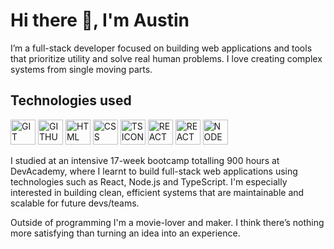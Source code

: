 <!--
**austin-butters/austin-butters** is a ✨ _special_ ✨ repository because its `README.md` (this file) appears on your GitHub profile.

Here are some ideas to get you started:

- 🔭 I’m currently working on ...
- 🌱 I’m currently learning ...
- 👯 I’m looking to collaborate on ...
- 🤔 I’m looking for help with ...
- 💬 Ask me about ...
- 📫 How to reach me: ...
- 😄 Pronouns: ...
- ⚡ Fun fact: ...
-->

# Hi there 👋, I'm Austin

I’m a full-stack developer focused on building web applications and tools that prioritize utility and solve real human problems. I love creating complex systems from single moving parts.

## Technologies used
<p align="left">
<img src="https://user-images.githubusercontent.com/25181517/192108372-f71d70ac-7ae6-4c0d-8395-51d8870c2ef0.png" alt="GIT ICON" width="40" height="40" />

<img src="https://user-images.githubusercontent.com/25181517/192108374-8da61ba1-99ec-41d7-80b8-fb2f7c0a4948.png" alt="GITHUB ICON" width="40" height="40" />
<img src="https://user-images.githubusercontent.com/25181517/192158954-f88b5814-d510-4564-b285-dff7d6400dad.png" alt="HTML ICON" width="40" height="40" />
<!--<img src="https://user-images.githubusercontent.com/25181517/183898674-75a4a1b1-f960-4ea9-abcb-637170a00a75.png" alt="CSS ICON" width="40" height="40" />-->
<img src="https://github.com/user-attachments/assets/b387328c-4e40-482a-ba8f-1c5e8d3c0fa7" alt="CSS ICON" width="40" height="40" />
<!--<img src="https://user-images.githubusercontent.com/25181517/192158956-48192682-23d5-4bfc-9dfb-6511ade346bc.png" alt="SASS ICON" width="40" height="40" />-->
<!--<img src="https://user-images.githubusercontent.com/25181517/202896760-337261ed-ee92-4979-84c4-d4b829c7355d.png" alt="TAILWIND CSS ICON" width="40" height="40" />-->
<!<img src="https://user-images.githubusercontent.com/25181517/117447155-6a868a00-af3d-11eb-9cfe-245df15c9f3f.png" alt="JS ICON" width="40" height="40" />
<img src="https://user-images.githubusercontent.com/25181517/183890598-19a0ac2d-e88a-4005-a8df-1ee36782fde1.png" alt="TS ICON" width="40" height="40" />
<img src="https://user-images.githubusercontent.com/25181517/183897015-94a058a6-b86e-4e42-a37f-bf92061753e5.png" alt="REACT ICON" width="40" height="40" />
<img src="https://github.com/user-attachments/assets/a3e40bf1-82d5-4907-b3bd-10d2eb4b00f5" alt="REACT QUERY ICON" width="40" height="40" />
<!--<img src="https://user-images.githubusercontent.com/25181517/187896150-cc1dcb12-d490-445c-8e4d-1275cd2388d6.png" alt="REDUX ICON" width="40" height="40" />-->
<!--<img src="https://github.com/marwin1991/profile-technology-icons/assets/136815194/5f8c622c-c217-4649-b0a9-7e0ee24bd704" alt="NEXT ICON" width="40" height="40" />-->
<!--<img src="https://user-images.githubusercontent.com/25181517/187955005-f4ca6f1a-e727-497b-b81b-93fb9726268e.png" alt="JEST ICON" width="40" height="40" />-->
<img src="https://user-images.githubusercontent.com/25181517/183568594-85e280a7-0d7e-4d1a-9028-c8c2209e073c.png" alt="NODE ICON" width="40" height="40" />
<!--<img src="https://user-images.githubusercontent.com/25181517/192107858-fe19f043-c502-4009-8c47-476fc89718ad.png" alt="REST API ICON" width="40" height="40" />-->
<!--<img src="https://user-images.githubusercontent.com/25181517/192107856-aa92c8b1-b615-47c3-9141-ed0d29a90239.png" alt="GRAPHQL ICON" width="40" height="40" />-->
<!--<img src="https://github.com/marwin1991/profile-technology-icons/assets/136815194/82df4543-236b-4e45-9604-5434e3faab17" alt="SQLITE ICON" width="40" height="40" />-->
<!--<img src="https://github.com/marwin1991/profile-technology-icons/assets/19180175/3b371807-db7c-45b4-8720-c0cfc901680a" alt="MSSQL ICON" width="40" height="40" />-->
<!--<img src="https://user-images.githubusercontent.com/25181517/183911544-95ad6ba7-09bf-4040-ac44-0adafedb9616.png" alt="MS AZURE ICON" width="40" height="40" />-->
<!--<img src="https://user-images.githubusercontent.com/25181517/121405384-444d7300-c95d-11eb-959f-913020d3bf90.png" alt="C# ICON" width="40" height="40" />-->
<!--<img src="https://user-images.githubusercontent.com/25181517/121405754-b4f48f80-c95d-11eb-8893-fc325bde617f.png" alt=".NET ICON" width="40" height="40" />-->
<!--<img src="https://user-images.githubusercontent.com/25181517/183896132-54262f2e-6d98-41e3-8888-e40ab5a17326.png" alt="AWS ICON" width="40" height="40" />-->
</p>

I studied at an intensive 17-week bootcamp totalling 900 hours at DevAcademy, where I learnt to build full-stack web applications using technologies such as React, Node.js and TypeScript. I'm especially interested in building clean, efficient systems that are maintainable and scalable for future devs/teams.

Outside of programming I'm a movie-lover and maker. I think there’s nothing more satisfying than turning an idea into an experience.

